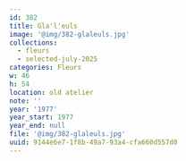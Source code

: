 ```yaml
---
id: 382
title: Gla'l'euls
image: '@img/382-glaleuls.jpg'
collections:
  - fleurs
  - selected-july-2025
categories: Fleurs
w: 46
h: 54
location: old atelier
note: ''
year: '1977'
year_start: 1977
year_end: null
file: '@img/382-glaleuls.jpg'
uuid: 9144e6e7-1f8b-49a7-93a4-cfa660d557d0
---
```


